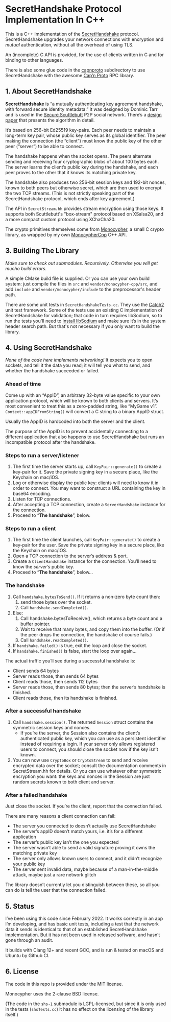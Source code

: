 #  SecretHandshake Protocol Implementation In C++

This is a C++ implementation of the [SecretHandshake](https://github.com/auditdrivencrypto/secret-handshake) protocol. SecretHandshake upgrades your network connections with encryption and _mutual_ authentication, without all the overhead of using TLS.

An (incomplete) C API is provided, for the use of clients written in C and for binding to other languages.

There is also some glue code in the [capnproto](capnproto/README.md) subdirectory to use SecretHandshake with the awesome [Cap’n Proto](https://capnproto.org/) RPC library.

## 1. About SecretHandshake

**SecretHandshake** is “a mutually authenticating key agreement handshake, with forward secure identity metadata.” It was designed by Dominic Tarr and is used in the [Secure Scuttlebutt](https://scuttlebutt.nz) P2P social network. There’s a [design paper](http://dominictarr.github.io/secret-handshake-paper/shs.pdf) that presents the algorithm in detail.

It’s based on 256-bit Ed25519 key-pairs. Each peer needs to maintain a long-term key pair, whose public key serves as its global identifier. The peer making the connection (the “client”) must know the public key of the other peer (“server”) to be able to connect. 

The handshake happens when the socket opens. The peers alternate sending and receiving four cryptographic blobs of about 100 bytes each. The server learns the client’s public key during the handshake, and each peer proves to the other that it knows its matching private key. 

The handshake also produces two 256-bit session keys and 192-bit nonces, known to both peers but otherwise secret, which are then used to encrypt the two TCP streams. (This is not strictly speaking part of the SecretHandshake protocol, which ends after key agreement.)

The API in `SecretStream.hh` provides stream encryption using those keys. It supports both Scuttlebutt's "box-stream" protocol based on XSalsa20, and a more compact custom protocol using XChaCha20.

The crypto primitives themselves come from [Monocypher](https://monocypher.org), a small C crypto library, as wrapped by my own [MonocypherCpp](https://github.com/snej/monocypher-cpp) C++ API.

## 3. Building The Library

*Make sure to check out submodules. Recursively. Otherwise you will get mucho build errors.*

A simple CMake build file is supplied. Or you can use your own build system: just compile the files in `src` and `vendor/monocypher-cpp/src`, and add `include` and `vendor/monocypher/include` to the preprocessor's header path.

There are some unit tests in `SecretHandshakeTests.cc`. They use the [Catch2](https://github.com/catchorg/Catch2) unit test framework. Some of the tests use an existing C implementation of SecretHandshake for validation; that code in turn requires libSodium, so to run the tests you'll need to [install libSodium](https://libsodium.gitbook.io/doc/installation) and make sure it’s in the system header search path. But that's not necessary if you only want to build the library.

## 4. Using SecretHandshake

*None of the code here implements networking!* It expects you to open sockets, and tell it the data you read; it will tell you what to send, and whether the handshake succeeded or failed.

### Ahead of time

Come up with an “AppID”, an arbitrary 32-byte value specific to your own application protocol, which will be known to both clients and servers. It’s most convenient to treat this as a zero-padded string, like “MyGame v1”. `Context::appIDFromString()` will convert a C string to a binary AppID struct. 

Usually the AppID is hardcoded into both the server and the client.

The purpose of the AppID is to prevent accidentally connecting to a different application that also happens to use SecretHandshake but runs an incompatible protocol after the handshake.

### Steps to run a server/listener

1. The first time the server starts up, call `KeyPair::generate()` to create a key-pair for it. Save the private signing key in a secure place, like the Keychain on mac/iOS. 
2. Log or otherwise display the public key: clients will need to know it in order to connect. You may want to construct a URL containing the key in base64 encoding.
3. Listen for TCP connections.
4. After accepting a TCP connection, create a `ServerHandshake` instance for the connection. 
5. Proceed to “**The handshake**”, below.

### Steps to run a client

1. The first time the client launches, call `KeyPair::generate()` to create a key-pair for the user. Save the private signing key in a secure place, like the Keychain on mac/iOS.
2. Open a TCP connection to the server’s address & port.
3. Create a `ClientHandshake` instance for the connection. You’ll need to know the *server’s* public key.
4. Proceed to “**The handshake**”, below…

### The handshake

1. Call `handshake.bytesToSend()`. If it returns a non-zero byte count then:
   1.  send those bytes over the socket.
   2. Call `handshake.sendCompleted()`. 
2. Else:
   1. Call handshake.bytesToReceive(), which returns a byte count and a buffer pointer.
   2. Wait to receive that many bytes, and copy them into the buffer. (Or if the peer drops the connection, the handshake of course fails.)
   3. Call `handshake.readCompleted()`.
3. If `handshake.failed()` is true, exit the loop and close the socket.
4. If `handshake.finished()` is false, start the loop over again…

The actual traffic you’ll see during a successful handshake is:

* Client sends 64 bytes
* Server reads those, then sends 64 bytes
* Client reads those, then sends 112 bytes
* Server reads those, then sends 80 bytes; then the server’s handshake is finished.
* Client reads those, then its handshake is finished.

### After a successful handshake

1. Call `handshake.session()`. The returned `Session` struct contains the symmetric session keys and nonces. 
   - If you’re the server, the Session also contains the client’s authenticated public key, which you can use as a persistent identifier instead of requiring a login. If your server only allows registered users to connect, you should close the socket now if the key isn’t known.
2. You can now use `CryptoBox` or `CryptoStream` to send and receive encrypted data over the socket; consult the documentation comments in SecretStream.hh for details. Or you can use whatever other symmetric encryption you want: the keys and nonces in the Session are just random secrets known to both client and server.

### After a failed handshake

Just close the socket. If you’re the client, report that the connection failed. 

There are many reasons a client connection can fail:

- The server you connected to doesn’t actually use SecretHandshake
- The server’s appID doesn’t match yours, i.e. it’s for a different application
- The server’s public key isn’t the one you expected
- The server wasn’t able to send a valid signature proving it owns the matching private key
- The server only allows known users to connect, and it didn’t recognize your public key
- The server sent invalid data, maybe because of a man-in-the-middle attack, maybe just a rare network glitch

The library doesn’t currently let you distinguish between these, so all you can do is tell the user that the connection failed.

## 5. Status

I’ve been using this code since February 2022. It works correctly in an app I’m developing, and has basic unit tests, including a test that the network data it sends is identical to that of an established SecretHandshake implementation. But it has not been used in released software, and hasn’t gone through an audit.

It builds with Clang 12+ and recent GCC, and is run & tested on macOS and Ubuntu by Github CI.

## 6. License

The code in this repo is provided under the MIT license.

Monocypher uses the 2-clause BSD license.

(The code in the `shs-1` submodule is LGPL-licensed, but since it is only used in the tests (`shsTests.cc`) it has no effect on the licensing of the library itself.)
